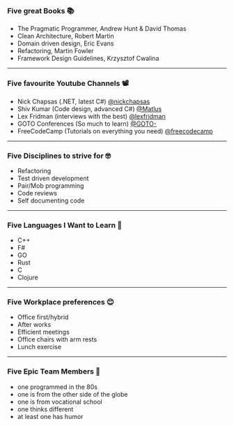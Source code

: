 ### Five great Books 📚

- The Pragmatic Programmer, Andrew Hunt & David Thomas
- Clean Architecture, Robert Martin
- Domain driven design, Eric Evans
- Refactoring, Martin Fowler
- Framework Design Guidelines, Krzysztof Cwalina

---

### Five favourite Youtube Channels 📽️

- Nick Chapsas (.NET, latest C#) [@nickchapsas](https://www.youtube.com/@nickchapsas)
- Shiv Kumar (Code design, advanced C#) [@Matlus](https://www.youtube.com/@Matlus)
- Lex Fridman (interviews with the best) [@lexfridman](https://youtube.com/@lexfridman)
- GOTO Conferences (So much to learn) [@GOTO-](https://www.youtube.com/@GOTO-)
- FreeCodeCamp (Tutorials on everything you need) [@freecodecamp](https://www.youtube.com/@freecodecamp)

---

### Five Disciplines to strive for 🤓

- Refactoring
- Test driven development
- Pair/Mob programming
- Code reviews
- Self documenting code

---

### Five Languages I Want to Learn 🤩

- C++
- F#
- GO
- Rust
- C
- Clojure

---

### Five Workplace preferences 😊

- Office first/hybrid
- After works
- Efficient meetings
- Office chairs with arm rests
- Lunch exercise

---

### Five Epic Team Members 👏

- one programmed in the 80s
- one is from the other side of the globe
- one is from vocational school
- one thinks different
- at least one has humor
